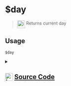 # $day
> <img align="top" src="https://upload.wikimedia.org/wikipedia/commons/thumb/e/e4/Infobox_info_icon.svg/160px-Infobox_info_icon.svg.png?20150409153300" alt="image" width="25" height="auto"> Returns current day
## Usage
```
$day
```
<details>
<summary>
    
## <img align="top" src="https://cdn4.iconfinder.com/data/icons/iconsimple-logotypes/512/github-512.png" alt="image" width="25" height="auto">  [Source Code](https://github.com/tryforge/ForgeScript-V2/blob/main/src/native/day.ts)
    
</summary>
    
```ts
import { NativeFunction, Return } from "../structures"

export default new NativeFunction({
    name: "$day",
    version: "1.2.0",
    description: "Returns current day",
    unwrap: true,
    execute: function() {
        return Return.success(new Date().getDay())
    }
})
```
    
</details>
